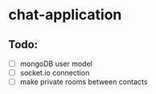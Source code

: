 # chat-application

## Todo:

- [ ] mongoDB user model
- [ ] socket.io connection
- [ ] make private rooms between contacts
